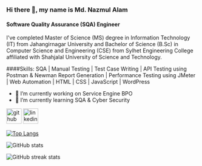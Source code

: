 ### Hi there 👋, my name is Md. Nazmul Alam
#### Software Quality Assurance (SQA) Engineer

I've completed Master of Science (MS) degree in Information Technology (IT) from Jahangirnagar University and Bachelor of Science (B.Sc) in Computer Science and Engineering (CSE) from Sylhet Engineering College affiliated with Shahjalal University of Science and Technology.

####Skills: SQA | Manual Testing | Test Case Writing | API Testing using Postman & Newman Report Generation | Performance Testing using JMeter | Web Automation |  HTML | CSS | JavaScript | WordPress

- 🔭 I’m currently working on Service Engine BPO 
- 🌱 I’m currently learning SQA & Cyber Security 


[<img src='https://cdn.jsdelivr.net/npm/simple-icons@3.0.1/icons/github.svg' alt='github' height='40'>](https://github.com/nazmulpranto)  [<img src='https://cdn.jsdelivr.net/npm/simple-icons@3.0.1/icons/linkedin.svg' alt='linkedin' height='40'>](https://www.linkedin.com/in/nazmulpranto/)  

[![Top Langs](https://github-readme-stats.vercel.app/api/top-langs/?username=nazmulpranto)](https://github.com/anuraghazra/github-readme-stats)

![GitHub stats](https://github-readme-stats.vercel.app/api?username=nazmulpranto&show_icons=true)  

![GitHub streak stats](https://streak-stats.demolab.com/?user=nazmulpranto)  

